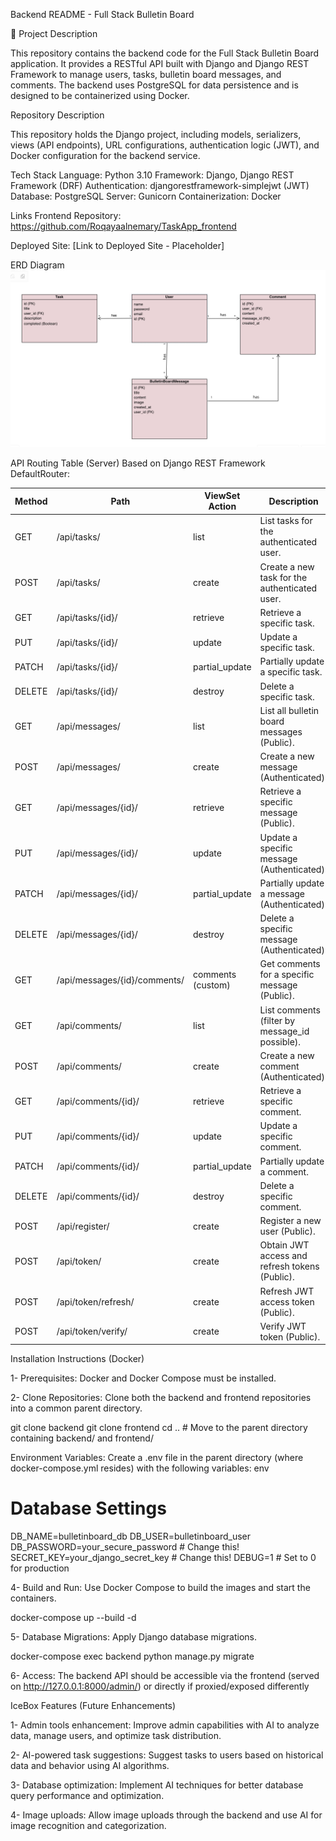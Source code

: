 Backend README - Full Stack Bulletin Board

📝 Project Description

This repository contains the backend code for the Full Stack Bulletin Board application. It provides a RESTful API built with Django and Django REST Framework to manage users, tasks, bulletin board messages, and comments. The backend uses PostgreSQL for data persistence and is designed to be containerized using Docker.

Repository Description

This repository holds the Django project, including models, serializers, views (API endpoints), URL configurations, authentication logic (JWT), and Docker configuration for the backend service.

Tech Stack
Language: Python 3.10
Framework: Django, Django REST Framework (DRF)
Authentication: djangorestframework-simplejwt (JWT)
Database: PostgreSQL
Server: Gunicorn
Containerization: Docker

Links
 Frontend Repository: https://github.com/Roqayaalnemary/TaskApp_frontend

Deployed Site: [Link to Deployed Site - Placeholder]

ERD Diagram
![ERD DIAGRAM](./images/ERD.jpg)

API Routing Table (Server)
Based on Django REST Framework DefaultRouter:

| Method | Path                        | ViewSet Action     | Description                                                    |
|--------|-----------------------------|--------------------|----------------------------------------------------------------|
| GET    | /api/tasks/                 | list               | List tasks for the authenticated user.                         |
| POST   | /api/tasks/                 | create             | Create a new task for the authenticated user.                  |
| GET    | /api/tasks/{id}/            | retrieve           | Retrieve a specific task.                                      |
| PUT    | /api/tasks/{id}/            | update             | Update a specific task.                                        |
| PATCH  | /api/tasks/{id}/            | partial_update     | Partially update a specific task.                              |
| DELETE | /api/tasks/{id}/            | destroy            | Delete a specific task.                                        |
| GET    | /api/messages/              | list               | List all bulletin board messages (Public).                     |
| POST   | /api/messages/              | create             | Create a new message (Authenticated).                          |
| GET    | /api/messages/{id}/         | retrieve           | Retrieve a specific message (Public).                          |
| PUT    | /api/messages/{id}/         | update             | Update a specific message (Authenticated).                     |
| PATCH  | /api/messages/{id}/         | partial_update     | Partially update a message (Authenticated).                    |
| DELETE | /api/messages/{id}/         | destroy            | Delete a specific message (Authenticated).                     |
| GET    | /api/messages/{id}/comments/| comments (custom)  | Get comments for a specific message (Public).                  |
| GET    | /api/comments/              | list               | List comments (filter by message_id possible).                 |
| POST   | /api/comments/              | create             | Create a new comment (Authenticated).                          |
| GET    | /api/comments/{id}/         | retrieve           | Retrieve a specific comment.                                   |
| PUT    | /api/comments/{id}/         | update             | Update a specific comment.                                     |
| PATCH  | /api/comments/{id}/         | partial_update     | Partially update a comment.                                    |
| DELETE | /api/comments/{id}/         | destroy            | Delete a specific comment.                                     |
| POST   | /api/register/              | create             | Register a new user (Public).                                  |
| POST   | /api/token/                 | create             | Obtain JWT access and refresh tokens (Public).                 |
| POST   | /api/token/refresh/         | create             | Refresh JWT access token (Public).                             |
| POST   | /api/token/verify/          | create             | Verify JWT token (Public).                                     |



Installation Instructions (Docker)

1- Prerequisites: Docker and Docker Compose must be installed.

2- Clone Repositories: Clone both the backend and frontend repositories into a common parent directory.

git clone <backend-repo-url> backend
git clone <frontend-repo-url> frontend
cd .. # Move to the parent directory 
containing backend/ and frontend/

Environment Variables:
Create a .env file in the parent directory (where docker-compose.yml resides) with the following variables:
env
# Database Settings
DB_NAME=bulletinboard_db
DB_USER=bulletinboard_user
DB_PASSWORD=your_secure_password  # Change this!
SECRET_KEY=your_django_secret_key  # Change this!
DEBUG=1  # Set to 0 for production



4- Build and Run: Use Docker Compose to build the images and start the containers.

docker-compose up --build -d

5- Database Migrations: Apply Django database migrations.

docker-compose exec backend python manage.py migrate

6- Access:
The backend API should be accessible via the frontend (served on http://127.0.0.1:8000/admin/) or directly if proxied/exposed differently

IceBox Features (Future Enhancements)

1- Admin tools enhancement: Improve admin capabilities with AI to analyze data, manage users, and optimize task distribution.

2- AI-powered task suggestions: Suggest tasks to users based on historical data and behavior using AI algorithms.

3- Database optimization: Implement AI techniques for better database query performance and optimization.

4- Image uploads: Allow image uploads through the backend and use AI for image recognition and categorization.
